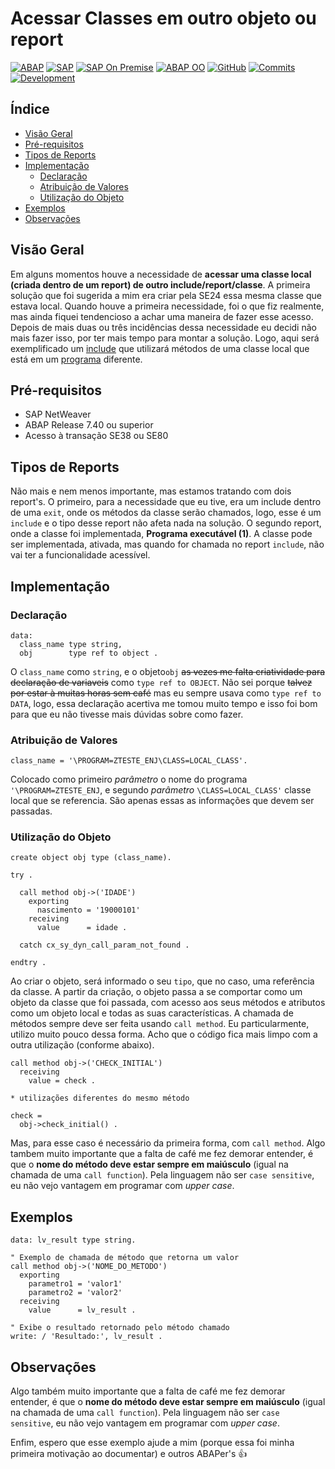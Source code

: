 # Acessar Classes em outro objeto ou report #

[![ABAP](https://img.shields.io/badge/ABAP-0FAAFF?style=flat&logo=sap&logoColor=white)](https://www.sap.com/brazil/developer.html)
[![SAP](https://img.shields.io/badge/SAP-0FAAFF?style=flat&logo=sap&logoColor=white)](https://www.sap.com/)
[![SAP On Premise](https://img.shields.io/badge/SAP%20On%20Premise-2B4C9B?style=flat&logo=sap&logoColor=white)](https://www.sap.com/)
[![ABAP OO](https://img.shields.io/badge/ABAP%20OO-0FAAFF?style=flat)](https://help.sap.com/doc/abapdocu_latest_index_htm/latest/en-US/index.htm?file=abenabap_objects_glosry.htm)
[![GitHub](https://img.shields.io/badge/GitHub-100000?style=flat&logo=github&logoColor=white)](https://github.com/edmilson-nascimento/classe-outro-report)
[![Commits](https://img.shields.io/github/commit-activity/t/edmilson-nascimento/classe-outro-report?style=flat)](https://github.com/edmilson-nascimento/classe-outro-report/commits)
[![Development](https://img.shields.io/badge/Development-ABAP-blue?style=flat&logo=sap&logoColor=white)](https://community.sap.com/topics/abap)

## Índice
- [Visão Geral](#visão-geral)
- [Pré-requisitos](#pré-requisitos)
- [Tipos de Reports](#tipos-de-reports)
- [Implementação](#implementação)
  - [Declaração](#declaração)
  - [Atribuição de Valores](#atribuição-de-valores)
  - [Utilização do Objeto](#utilização-do-objeto)
- [Exemplos](#exemplos)
- [Observações](#observações)

## Visão Geral
Em alguns momentos houve a necessidade de **acessar uma classe local (criada dentro de um report) de outro include/report/classe**. A primeira solução que foi sugerida a mim era criar pela SE24 essa mesma classe que estava local. Quando houve a primeira necessidade, foi o que fiz realmente, mas ainda fiquei tendencioso a achar uma maneira de fazer esse acesso. Depois de mais duas ou três incidências dessa necessidade eu decidi não mais fazer isso, por ter mais tempo para montar a solução. Logo, aqui será exemplificado um [include](/z_outro_report.abap) que utilizará métodos de uma classe local que está em um [programa](/z_report.abap) diferente.

## Pré-requisitos
- SAP NetWeaver
- ABAP Release 7.40 ou superior
- Acesso à transação SE38 ou SE80

## Tipos de Reports ##
Não mais e nem menos importante, mas estamos tratando com dois report's. O primeiro, para a necessidade que eu tive, era um include dentro de uma `exit`, onde os métodos da classe serão chamados, logo, esse é um `include` e o tipo desse report não afeta nada na solução. O segundo report, onde a classe foi implementada, **Programa executável (1)**. A classe pode ser implementada, ativada, mas quando for chamada no report `include`, não vai ter a funcionalidade acessível.

## Implementação

### Declaração ##

```abap
data:
  class_name type string,
  obj        type ref to object .
```
O `class_name` como `string`, e o objeto`obj` ~~as vezes me falta criatividade para declaração de variaveis~~ como `type ref to OBJECT`. Não sei porque ~~talvez por estar à muitas horas sem café~~ mas eu sempre usava como `type ref to DATA`, logo, essa declaração acertiva me tomou muito tempo e isso foi bom para que eu não tivesse mais dúvidas sobre como fazer. 

### Atribuição de Valores ##

```abap
class_name = '\PROGRAM=ZTESTE_ENJ\CLASS=LOCAL_CLASS'.
```
Colocado como primeiro _parâmetro_ o nome do programa `'\PROGRAM=ZTESTE_ENJ`, e segundo _parâmetro_ `\CLASS=LOCAL_CLASS'` classe local que se referencia. São apenas essas as informações que devem ser passadas.

### Utilização do Objeto ##

```abap
create object obj type (class_name).

try .

  call method obj->('IDADE')
    exporting
      nascimento = '19000101'
    receiving
      value      = idade .

  catch cx_sy_dyn_call_param_not_found .

endtry .
```
Ao criar o objeto, será informado o seu `tipo`, que no caso, uma referência da classe. A partir da criação, o objeto passa a se comportar como um objeto da classe que foi passada, com acesso aos seus métodos e atributos como um objeto local e todas as suas características. A chamada de métodos sempre deve ser feita usando `call method`. Eu particularmente, utilizo muito pouco dessa forma. Acho que o código fica mais limpo com a outra utilização (conforme abaixo).
```abap
call method obj->('CHECK_INITIAL')
  receiving
    value = check .

* utilizações diferentes do mesmo método

check = 
  obj->check_initial() .
```
Mas, para esse caso é necessário da primeira forma, com `call method`. 
Algo tambem muito importante que a falta de café me fez demorar entender, é que o **nome do método deve estar sempre em maiúsculo** (igual na chamada de uma `call function`). Pela linguagem não ser `case sensitive`, eu não vejo vantagem em programar com _upper case_.

## Exemplos
```abap
data: lv_result type string.

" Exemplo de chamada de método que retorna um valor
call method obj->('NOME_DO_METODO')
  exporting
    parametro1 = 'valor1'
    parametro2 = 'valor2'
  receiving
    value      = lv_result .

" Exibe o resultado retornado pelo método chamado
write: / 'Resultado:', lv_result .
```

## Observações
Algo também muito importante que a falta de café me fez demorar entender, é que o **nome do método deve estar sempre em maiúsculo** (igual na chamada de uma `call function`). Pela linguagem não ser `case sensitive`, eu não vejo vantagem em programar com _upper case_.

Enfim, espero que esse exemplo ajude a mim (porque essa foi minha primeira motivação ao documentar) e outros ABAPer's :+1:

